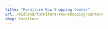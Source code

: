 ```yaml
---
title: "Furniture Row Shopping Center"
url: /midland/furniture-row-shopping-center/
shop: furniture
---
```


